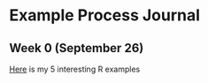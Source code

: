 # Example Process Journal

## Week 0 (September 26)

[Here](files/interesting_examples.html) is my 5 interesting R examples

